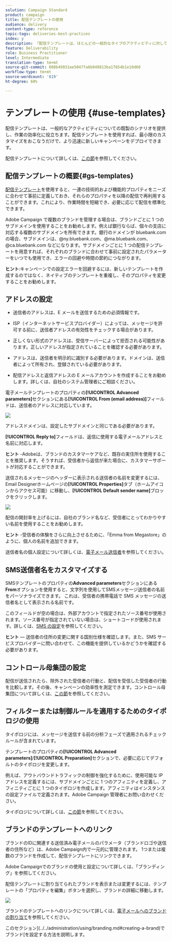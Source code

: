 ```yaml
---
solution: Campaign Standard
product: campaign
title: 配信テンプレートの使用
audience: delivery
content-type: reference
topic-tags: deliveries-best-practices
index: y
description: 「配信テンプレートは、ほとんどの一般的なタイプのアクティビティに対して、既製のシナリオを提供することで、効率性を高めることができます。」
feature: Deliverability
role: Business Practitioner
level: Intermediate
translation-type: tm+mt
source-git-commit: 088b49931ee5047fa6b949813ba17654b1e10d60
workflow-type: tm+mt
source-wordcount: '819'
ht-degree: 60%

---
```



# テンプレートの使用 {#use-templates}

配信テンプレートは、一般的なアクティビティについての既製のシナリオを提供し、作業の効率化に役立ちます。配信テンプレートを使用すれば、最小限のカスタマイズをおこなうだけで、より迅速に新しいキャンペーンをデプロイできます。

配信テンプレートについて詳しくは、[この節](../../start/using/marketing-activity-templates.md)を参照してください。

## 配信テンプレートの概要{#gs-templates}

[配信テンプレート](../../start/using/marketing-activity-templates.md#creating-a-new-template)を使用すると、一連の技術的および機能的プロパティをニーズに合わせて事前に定義しておき、それらのプロパティを以降の配信で再利用することができます。これにより、作業時間を短縮でき、必要に応じて配信を標準化できます。

Adobe Campaign で複数のブランドを管理する場合は、ブランドごとに 1 つのサブドメインを使用することをお勧めします。例えば銀行ならば、個々の支店に対応する複数のサブドメインを所有できます。銀行のドメインが bluebank.com の場合、サブドメインは、@ny.bluebank.com、@ma.bluebank.com、@ca.bluebank.com などになります。サブドメインごとに 1 つの配信テンプレートを用意すれば、それぞれのブランドに合わせて事前に設定されたパラメーターをいつでも使用でき、エラーの回避や時間の節約につながります。

**ヒント**:キャンペーンでの設定エラーを回避するには、新しいテンプレートを作成するのではなく、ネイティブのテンプレートを重複し、そのプロパティを変更することをお勧めします。

## アドレスの設定

* 送信者のアドレスは、E メールを送信するための必須情報です。

* ISP（インターネットサービスプロバイダー）によっては、メッセージを許可する前に、送信者アドレスの有効性をチェックする場合があります。

* 正しくない形式のアドレスは、受信サーバーによって拒否される可能性があります。正しいアドレスが指定されていることを確認する必要があります。

* アドレスは、送信者を明示的に識別する必要があります。ドメインは、送信者によって所有され、登録されている必要があります。

* 配信アドレスと返信アドレスの E メールアカウントを作成することをお勧めします。詳しくは、自社のシステム管理者にご相談ください。

電子メールテンプレートのプロパティの&#x200B;**[!UICONTROL Advanced parameters]**&#x200B;セクションにある&#x200B;**[!UICONTROL From (email address)]**&#x200B;フィールドは、送信者のアドレスに対応しています。

![](assets/template-parameters.png)

アドレスドメインは、設定したサブドメインと同じである必要があります。

**[!UICONTROL Reply to]**&#x200B;フィールドは、返信に使用する電子メールアドレスと名前に対応します。

**ヒント** -Adobeは、ブランドのカスタマーケアなど、既存の実住所を使用することを推奨します。そうすれば、受信者から返信が来た場合に、カスタマーサポートが対応することができます。

送信されるメッセージのヘッダーに表示される送信者の名前を変更するには、Email Designerホームページの&#x200B;**[!UICONTROL Properties]**&#x200B;タブ（ホームアイコンからアクセス可能）に移動し、**[!UICONTROL Default sender name]**&#x200B;ブロックをクリックします。

![](assets/template-content.png)

配信の開封率を上げるには、自社のブランド名など、受信者にとってわかりやすい名前を使用することをお勧めします。

**ヒント** -受信者の体験をさらに向上させるために、「Emma from Megastore」のように、個人の名前を追加できます。

送信者名の個人設定について詳しくは、[電子メール送信者](../../designing/using/subject-line.md#email-sender)を参照してください。

## SMS送信者名をカスタマイズする

SMSテンプレートのプロパティの&#x200B;**Advanced parameters**&#x200B;セクションにある&#x200B;**From**&#x200B;オプションを使用すると、文字列を使用してSMSメッセージ送信者の名前をパーソナライズできます。 これは、受信者の携帯電話で SMS メッセージの送信者名として表示される名前です。

このフィールドが空の場合は、外部アカウントで指定されたソース番号が使用されます。ソース番号が指定されていない場合は、ショートコードが使用されます。詳しくは、[SMS の設定](../../administration/using/configuring-sms-channel.md)を参照してください。

**ヒント**  — 送信者の住所の変更に関する国別仕様を確認します。また、SMS サービスプロバイダーに問い合わせて、この機能を提供しているかどうかを確認する必要があります。

## コントロール母集団の設定

配信が送信されたら、除外された受信者の行動と、配信を受信した受信者の行動を比較します。その後、キャンペーンの効率性を測定できます。コントロール母集団について詳しくは、[この節](../../sending/using/control-group.md)を参照してください。

## フィルターまたは制御ルールを適用するためのタイポロジの使用

タイポロジには、メッセージを送信する前の分析フェーズで適用されるチェックルールが含まれています。

テンプレートのプロパティの&#x200B;**[!UICONTROL Advanced parameters]**/**[!UICONTROL Preparation]**&#x200B;セクションで、必要に応じてデフォルトのタイポロジを変更します。

例えば、アウトバウンドトラフィックの制御を強化するために、使用可能な IP アドレスを定義するには、サブドメインごとに 1 つのアフィニティを定義し、アフィニティごとに 1 つのタイポロジを作成します。アフィニティはインスタンスの設定ファイルで定義されます。Adobe Campaign 管理者にお問い合わせください。

タイポロジについて詳しくは、[この節](../../sending/using/managing-typologies.md)を参照してください。

## ブランドのテンプレートへのリンク

ブランドのIDに関連する送信済み電子メールのパラメータ（ブランドロゴや送信者の住所など）は、Adobe Campaign内で一元的に管理されます。 1つまたは複数のブランドを作成して、配信テンプレートにリンクできます。

Adobe Campaignでのブランドの使用と設定について詳しくは、「ブランディング」を参照してください。

配信テンプレートに割り当てられたブランドを表示または変更するには、テンプレートの「プロパティを編集」ボタンを選択し、ブランドの詳細に移動します。

![](assets/template-brand.png)

ブランドのテンプレートへのリンクについて詳しくは、[電子メールへのブランドの割り当て](../../administration/using/branding.md#assigning-a-brand-to-an-email)を参照してください。

このセクション](../../administration/using/branding.md#creating-a-brand)でブランド[を設定する方法を説明します。
